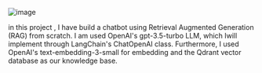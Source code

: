 ![image](https://github.com/user-attachments/assets/6694f15c-a948-4e45-9ed3-543097db5db9)

in this project , I have build a chatbot using Retrieval Augmented Generation (RAG) from scratch. I am used OpenAI's gpt-3.5-turbo LLM, which Iwill implement through LangChain's ChatOpenAI class. Furthermore, I used OpenAI's text-embedding-3-small for embedding and the Qdrant vector database as our knowledge base.
